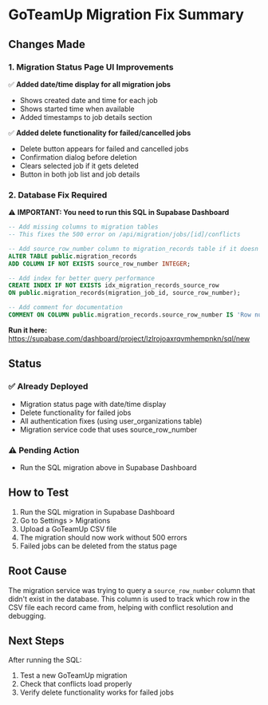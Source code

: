 # GoTeamUp Migration Fix Summary

## Changes Made

### 1. Migration Status Page UI Improvements

✅ **Added date/time display for all migration jobs**

- Shows created date and time for each job
- Shows started time when available
- Added timestamps to job details section

✅ **Added delete functionality for failed/cancelled jobs**

- Delete button appears for failed and cancelled jobs
- Confirmation dialog before deletion
- Clears selected job if it gets deleted
- Button in both job list and job details

### 2. Database Fix Required

⚠️ **IMPORTANT: You need to run this SQL in Supabase Dashboard**

```sql
-- Add missing columns to migration tables
-- This fixes the 500 error on /api/migration/jobs/[id]/conflicts

-- Add source_row_number column to migration_records table if it doesn't exist
ALTER TABLE public.migration_records
ADD COLUMN IF NOT EXISTS source_row_number INTEGER;

-- Add index for better query performance
CREATE INDEX IF NOT EXISTS idx_migration_records_source_row
ON public.migration_records(migration_job_id, source_row_number);

-- Add comment for documentation
COMMENT ON COLUMN public.migration_records.source_row_number IS 'Row number from the source CSV file for tracking';
```

**Run it here:** https://supabase.com/dashboard/project/lzlrojoaxrqvmhempnkn/sql/new

## Status

### ✅ Already Deployed

- Migration status page with date/time display
- Delete functionality for failed jobs
- All authentication fixes (using user_organizations table)
- Migration service code that uses source_row_number

### ⚠️ Pending Action

- Run the SQL migration above in Supabase Dashboard

## How to Test

1. Run the SQL migration in Supabase Dashboard
2. Go to Settings > Migrations
3. Upload a GoTeamUp CSV file
4. The migration should now work without 500 errors
5. Failed jobs can be deleted from the status page

## Root Cause

The migration service was trying to query a `source_row_number` column that didn't exist in the database. This column is used to track which row in the CSV file each record came from, helping with conflict resolution and debugging.

## Next Steps

After running the SQL:

1. Test a new GoTeamUp migration
2. Check that conflicts load properly
3. Verify delete functionality works for failed jobs
